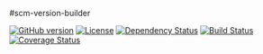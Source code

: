 #scm-version-builder

[![GitHub version](https://badge.fury.io/gh/moleksyuk%2Fscm-version-builder.svg)](http://badge.fury.io/gh/moleksyuk%2Fscm-version-builder)
[![License](http://img.shields.io/:license-mit-blue.svg)](http://doge.mit-license.org)
[![Dependency Status](https://www.versioneye.com/user/projects/54aaf01bb6c7ffba73000001/badge.svg?style=flat)](https://www.versioneye.com/user/projects/54aaf01bb6c7ffba73000001)
[![Build Status](https://travis-ci.org/moleksyuk/scm-version-builder.svg?branch=master)](https://travis-ci.org/moleksyuk/scm-version-builder)
[![Coverage Status](https://img.shields.io/coveralls/moleksyuk/scm-version-builder.svg)](https://coveralls.io/r/moleksyuk/scm-version-builder?branch=master)

